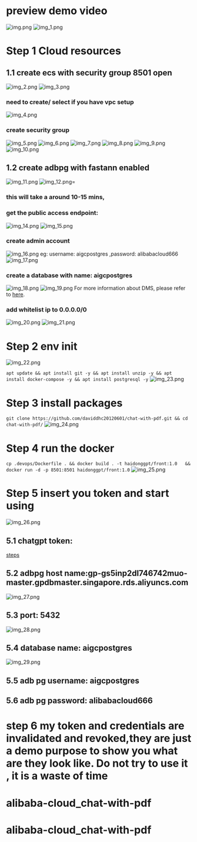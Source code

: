 # preview demo video

![img.png](docs/img.png)
![img_1.png](docs/img_1.png)
# Step 1 Cloud resources
## 1.1 create ecs with security group 8501 open
![img_2.png](docs/img_2.png)
![img_3.png](docs/img_3.png)

### need to create/ select if you have vpc setup
![img_4.png](docs/img_4.png)
### create security group
![img_5.png](docs/img_5.png)
![img_6.png](docs/img_6.png)
![img_7.png](docs/img_7.png)
![img_8.png](docs/img_8.png)
![img_9.png](docs/img_9.png)
![img_10.png](docs/img_10.png)
## 1.2 create adbpg with fastann enabled
![img_11.png](docs/img_11.png)
![img_12.png](docs/img_12.png)=
### this will take a around 10-15 mins, 
### get the public access endpoint:
![img_14.png](docs/img_14.png)
![img_15.png](docs/img_15.png)
### create admin account
![img_16.png](docs/img_16.png)
eg: 
username: aigcpostgres ,password: alibabacloud666
![img_17.png](docs/img_17.png)
### create a database with name: aigcpostgres
![img_18.png](docs/img_18.png)
![img_19.png](docs/img_19.png)
For more information about DMS, please refer to [here](https://www.alibabacloud.com/help/en/data-management-service/latest/log-on-to-a-database).
### add whitelist ip to 0.0.0.0/0
![img_20.png](docs/img_20.png)
![img_21.png](docs/img_21.png)

# Step 2 env init
![img_22.png](docs/img_22.png)

```apt update && apt install git -y && apt install unzip -y && apt install docker-compose -y && apt install postgresql -y```
![img_23.png](docs/img_23.png)

# Step 3 install packages
```git clone https://github.com/daviddhc20120601/chat-with-pdf.git && cd chat-with-pdf/```
![img_24.png](docs/img_24.png)

# Step 4 run the docker
```cp .devops/Dockerfile . && docker build . -t haidonggpt/front:1.0   && docker run -d -p 8501:8501 haidonggpt/front:1.0```
![img_25.png](docs/img_25.png)

# Step 5 insert you token and start using
![img_26.png](docs/img_26.png)
## 5.1 chatgpt token:
[steps](https://help.openai.com/en/articles/4936850-where-do-i-find-my-secret-api-key)
## 5.2 adbpg host name:gp-gs5inp2dl746742muo-master.gpdbmaster.singapore.rds.aliyuncs.com
![img_27.png](docs/img_27.png)
## 5.3 port: 5432
![img_28.png](docs/img_28.png)
## 5.4 database name: aigcpostgres
![img_29.png](docs/img_29.png)
## 5.5 adb pg username: aigcpostgres

## 5.6 adb pg password: alibabacloud666
# step 6 my token and credentials are invalidated and revoked,they are just a demo purpose to show you what are they look like. Do not try to use it , it is a waste of time
# alibaba-cloud_chat-with-pdf
# alibaba-cloud_chat-with-pdf
